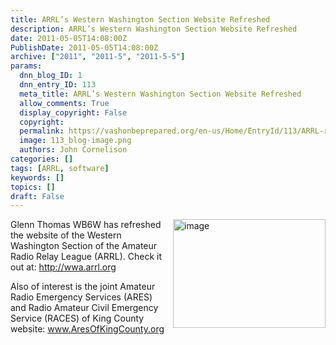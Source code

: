 ```yaml
---
title: ARRL’s Western Washington Section Website Refreshed
description: ARRL’s Western Washington Section Website Refreshed
date: 2011-05-05T14:08:00Z
PublishDate: 2011-05-05T14:08:00Z
archive: ["2011", "2011-5", "2011-5-5"]
params:
  dnn_blog_ID: 1
  dnn_entry_ID: 113
  meta_title: ARRL’s Western Washington Section Website Refreshed
  allow_comments: True
  display_copyright: False
  copyright:
  permalink: https://vashonbeprepared.org/en-us/Home/EntryId/113/ARRL-rsquo-s-Western-Washington-Section-Website-Refreshed
  image: 113_blog-image.png
  authors: John Cornelison
categories: []
tags: [ARRL, software]
keywords: []
topics: []
draft: False
---
```


<p><a href="./images/113/Windows-Live-Writer-9e60dbeeaf83_60C1-image_4.png"><img title="image" border="0" alt="image" align="right" width="244" height="174" style="background-image: none; border-bottom: 0px; border-left: 0px; margin: 0px 0px 5px 5px; padding-left: 0px; padding-right: 0px; display: inline; float: right; border-top: 0px; border-right: 0px; padding-top: 0px" src="./images/113/Windows-Live-Writer-9e60dbeeaf83_60C1-image_thumb_1.png" /></a>Glenn Thomas WB6W has refreshed the website of the Western Washington Section of the Amateur Radio Relay League (ARRL). Check it out at: <a href="http://wwa.arrl.org">http://wwa.arrl.org</a></p>
<p>Also of interest is the joint Amateur Radio Emergency Services (ARES) and Radio Amateur Civil Emergency Service (RACES) of King County website: <a href="http://www.AresOfKingCounty.org">www.AresOfKingCounty.org</a></p>
